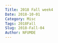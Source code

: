 ```yaml
---
Title: 2018 Fall week4
Date: 2018-10-01
Category: Misc
Tags: 2018Fall
Slug: 2018-Fall-04
Author: NFUMDE
---
```

